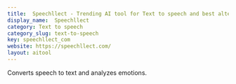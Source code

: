 ```yaml
---
title:  Speechllect - Trending AI tool for Text to speech and best alternatives
display_name:  Speechllect
category: Text to speech
category_slug: text-to-speech
key: speechllect_com
website: https://speechllect.com/
layout: aitool
---
```


Converts speech to text and analyzes emotions.

